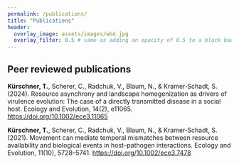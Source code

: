```yaml
---
permalink: /publications/
title: "Publications"
header:
  overlay_image: assets/images/wbd.jpg
  overlay_filter: 0.5 # same as adding an opacity of 0.5 to a black background
---
```


## Peer reviewed publications


**Kürschner, T.**, Scherer, C., Radchuk, V., Blaum, N., & Kramer‐Schadt, S. (2024). Resource asynchrony and landscape homogenization as drivers of virulence evolution: The case of a directly transmitted disease in a social host. Ecology and Evolution, 14(2), e11065. https://doi.org/10.1002/ece3.11065

**Kürschner, T.**, Scherer, C., Radchuk, V., Blaum, N., & Kramer‐Schadt, S. (2021). Movement can mediate temporal mismatches between resource availability and biological events in host–pathogen interactions. Ecology and Evolution, 11(10), 5728–5741. https://doi.org/10.1002/ece3.7478


